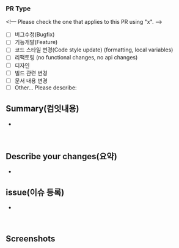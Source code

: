 ### PR Type
<!— Please check the one that applies to this PR using "x". —>

- [ ] 버그수정(Bugfix)
- [ ] 기능개발(Feature)
- [ ] 코드 스타일 변경(Code style update) (formatting, local variables)
- [ ] 리팩토링 (no functional changes, no api changes)
- [ ] 디자인
- [ ] 빌드 관련 변경
- [ ] 문서 내용 변경
- [ ] Other… Please describe:

## Summary(컴잇내용)

-

<br>

## Describe your changes(요약)

-

## issue(이슈 등록)
- 

<br>

## Screenshots
